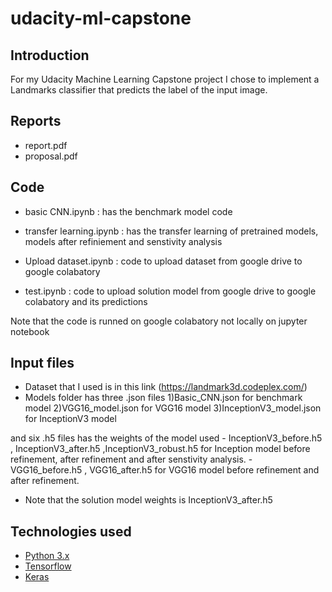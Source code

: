 # udacity-ml-capstone

## Introduction

For my Udacity Machine Learning Capstone project I chose to implement a Landmarks classifier that predicts the label of the input image.


## Reports

- report.pdf
- proposal.pdf

## Code

- basic CNN.ipynb : has the benchmark model code

- transfer learning.ipynb : has the transfer learning of pretrained models, models after refiniement and senstivity analysis

- Upload dataset.ipynb : code to  upload dataset from google drive to google colabatory

- test.ipynb : code to upload solution model from google drive to google colabatory and its 
predictions

Note that the code is runned on google colabatory not locally on jupyter notebook 

## Input files

- Dataset that I used is in this link (https://landmark3d.codeplex.com/)
- Models folder has three .json files 
	1)Basic_CNN.json for benchmark model
	2)VGG16_model.json for VGG16 model
        3)InceptionV3_model.json for InceptionV3 model

and six .h5 files has the weights of the model used
	- InceptionV3_before.h5 , InceptionV3_after.h5 ,InceptionV3_robust.h5 for Inception model before refinement, after refinement and after 	senstivity analysis.
	- VGG16_before.h5 , VGG16_after.h5 for VGG16 model before refinement and after refinement.

- Note that the solution model weights is InceptionV3_after.h5

## Technologies used

- [Python 3.x](https://www.python.org)
- [Tensorflow](https://www.tensorflow.org)
- [Keras](https://keras.io)






